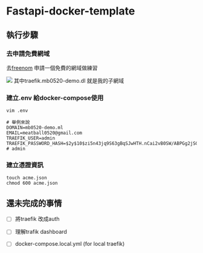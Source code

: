 # Fastapi-docker-template

## 執行步驟
### 去申請免費網域
去[freenom](https://my.freenom.com/) 申請一個免費的網域做練習

![](https://i.imgur.com/fMpiNu9.jpg)
其中traefik.mb0520-demo.dl 就是我的子網域

### 建立.env 給docker-compose使用
```shell script
vim .env

# 舉例來說
DOMAIN=mb0520-demo.ml
EMAIL=meatball0520@gmail.com
TRAEFIK_USER=admin
TRAEFIK_PASSWORD_HASH=$2y$10$zi5n43jq9S63gBqSJwHTH.nCai2vB0SW/ABPGg2jSGmJBVRo0A.ni # admin
```

### 建立憑證資訊
```shell script
touch acme.json
chmod 600 acme.json
```

## 還未完成的事情
- [ ] 將traefik 改成auth
- [ ] 理解trafik dashboard
- [ ] docker-compose.local.yml (for local traefik)

